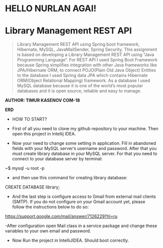 # HELLO NURLAN AGAI!
<a href="https://banner2.cleanpng.com/20180713/otv/kisspng-spring-framework-software-framework-modelview-pepper-robot-5b48c128f2f1c1.7505867115314946969951.jpg" alt="Spring logo"></a>

# Library Management REST API

> Library Management REST API using Spring boot framework, Hibernate, MySQL, JavaMailSender, Spring Security. This assignment is based on developing a Library Management REST API using “Java
Programming Language”. For REST API I used Spring Boot Framework because Spring simplifies integration with other Java frameworks like JPA/Hibernate ORM, to connect POJO(Plain Old Java Object) Entities to the database I used Spring data JPA which contains Hibernate ORM(Object Relational Mapping) framework. As a database I used MySQL database because it is one of the world’s most popular databases and it is open source, reliable and easy to manage. 


**AUTHOR: TIMUR KASENOV COM-18**

**ERD**

<a href="https://imgur.com/jni5ykN" alt="Entities Relationship Diagram"></a>


- HOW TO START?

- First of all you need to clone my github repository to your machine. Then open this project in Intellij IDEA.

- Now your need to change some setting in application. Fill in abandoned fields with your MySQL server’s username and password. After that you must create library database in your MySQL server. For that you need to connect to your database server by terminal:

~$     mysql -u root -p

- and then use this command for creating library database:

 CREATE DATABASE library;

- And the last step is configure access to Gmail from external mail clients (SMTP). If you do not configure on your Gmail account yet, please follow the instructions below to do so:

https://support.google.com/mail/answer/7126229?hl=ru

-After configuration open Mail class in a service package and change these variables to your own email and password. 


- Now Run the project in IntelliJIDEA. Should boot correctly.
